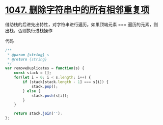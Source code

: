 # [1047. 删除字符串中的所有相邻重复项](https://leetcode.cn/problems/remove-all-adjacent-duplicates-in-string/)



借助栈的后进先出特性，对字符串进行遍历，如果顶端元素 === 遍历的元素，则出栈，否则执行进栈操作



代码

```js
/**
 * @param {string} s
 * @return {string}
 */
var removeDuplicates = function(s) {
    const stack = [];
    for(let i = 0; i < s.length; i++) {
        if (stack[stack.length - 1] === s[i]) {
            stack.pop();
        } else {
            stack.push(s[i]);
        }
    }

    return stack.join('');
};
```

